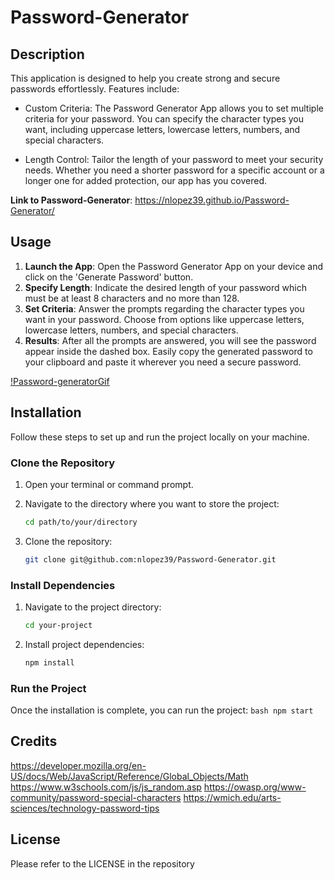 # Password-Generator
## Description
This application is designed to help you create strong and secure passwords effortlessly. Features include: 
* Custom Criteria: The Password Generator App allows you to set multiple criteria for your password. You can specify the character types you want, including uppercase letters, lowercase letters, numbers, and special characters.

* Length Control: Tailor the length of your password to meet your security needs. Whether you need a shorter password for a specific account or a longer one for added protection, our app has you covered.


 **Link to Password-Generator**: https://nlopez39.github.io/Password-Generator/

## Usage

1. **Launch the App**: Open the Password Generator App on your device and click on the 'Generate Password' button. 
2. **Specify Length**: Indicate the desired length of your password which must be at least 8 characters and no more than 128. 
3. **Set Criteria**: Answer the prompts regarding the character types you want in your password. Choose from options like uppercase letters, lowercase letters, numbers, and special characters.
4. **Results**: After all the prompts are answered, you will see the password appear inside the dashed box. Easily copy the generated password to your clipboard and paste it wherever you need a secure password.

[!Password-generatorGif](Assets/Password-Generator-g.gif)

## Installation
Follow these steps to set up and run the project locally on your machine.

### Clone the Repository

1. Open your terminal or command prompt.

2. Navigate to the directory where you want to store the project:

    ```bash
    cd path/to/your/directory
    ```

3. Clone the repository:

    ```bash
    git clone git@github.com:nlopez39/Password-Generator.git
    ```

### Install Dependencies

1. Navigate to the project directory:

    ```bash
    cd your-project
    ```

2. Install project dependencies:

    ```bash
    npm install
    ```

### Run the Project
Once the installation is complete, you can run the project:
    ```bash
    npm start 
    ```
   

## Credits

https://developer.mozilla.org/en-US/docs/Web/JavaScript/Reference/Global_Objects/Math 
https://www.w3schools.com/js/js_random.asp
https://owasp.org/www-community/password-special-characters
https://wmich.edu/arts-sciences/technology-password-tips


## License

Please refer to the LICENSE in the repository
